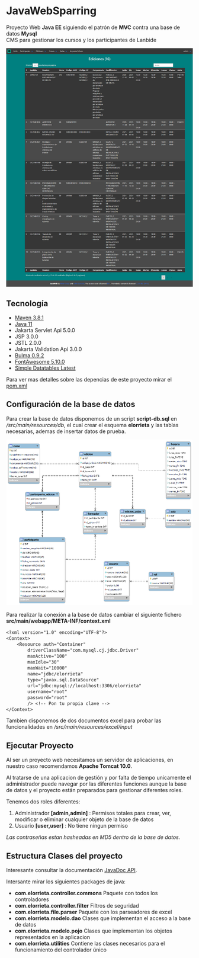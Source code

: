 # JavaWebSparring
Proyecto Web **Java EE** siguiendo el patrón de **MVC** contra una base de datos **Mysql**\
CMS para gestionar los cursos y los participantes de Lanbide

![screenshot 1]( /docs/resources/screenshot.png?raw=true)

## Tecnología
* [Maven 3.8.1](https://maven.apache.org/index.html)
* [Java 11](https://openjdk.java.net/projects/jdk/11/)
* Jakarta Servlet Api 5.0.0
* JSP 3.0.0
* JSTL 2.0.0
* Jakarta Validation Api 3.0.0
* [Bulma 0.9.2](https://bulma.io/)
* [FontAwesome 5.10.0](https://fontawesome.com/)
* [Simple Datatables Latest](https://github.com/fiduswriter/Simple-DataTables)

Para ver mas detalles sobre las depencias de este proyecto mirar el [pom.xml](https://github.com/elorrieta-errekamari-institutua/JavaWebSparring/blob/master/pom.xml)

## Configuración de la base de datos

Para crear la base de datos disponemos de un script **script-db.sql** en */src/main/resources/db*, el cual crear el esquema **elorrieta** y las tablas necesarias, ademas de insertar datos de prueba.

![esquemaDB]( /docs/resources/esquemaDB.png?raw=true)

Para realizar la conexión a la base de datos cambiar el siguiente fichero **src/main/webapp/META-INF/context.xml**

```
<?xml version="1.0" encoding="UTF-8"?>
<Context>
	<Resource auth="Container" 
	    driverClassName="com.mysql.cj.jdbc.Driver"
		maxActive="100" 
		maxIdle="30" 
		maxWait="10000" 
		name="jdbc/elorrieta"	 
		type="javax.sql.DataSource"
		url="jdbc:mysql://localhost:3306/elorrieta" 
		username="root"
		password="root" 
		/> <!-- Pon tu propia clave -->
</Context>	
```

Tambien disponemos de dos documentos excel para probar las funcionalidades en */src/main/resources/excel/input*

## Ejecutar Proyecto

Al ser un proyecto web necesitamos un servidor de aplicaciones, en nuestro caso recomendamos **Apache Tomcat 10.0**.

Al tratarse de una aplicacion de gestión y por falta de tiempo unicamente el administrador puede navegar por las diferentes funciones aunque la base de datos y el proyecto están preparados para gestionar diferentes roles.

Tenemos dos roles diferentes:

1. Administrador   **[admin,admin]** : Permisos totales para crear, ver, modificar o eliminar cualquier objeto de la base de datos
2. Usuario **[user,user]** : No tiene ningun permiso

*Las contraseñas estan hasheadas en MD5 dentro de la base de datos.*

## Estructura Clases del proyecto

Interesante consultar la documentación [JavaDoc API](https://elorrieta-errekamari-institutua.github.io/JavaWebSparring/).

Intersante mirar los siguientes packages de java:

* **com.elorrieta.controller.commons** Paquete con todos los controladores
* **com.elorrieta.controller.filter** Filtros de seguridad
* **com.elorrieta.file.parser**	Paquete con los parseadores de excel
* **com.elorrieta.modelo.dao** Clases que implementan el acceso a la base de datos
* **com.elorrieta.modelo.pojo** Clases que implementan los objetos representados en la aplicacion
* **com.elorrieta.utilities** Contiene las clases necesarios para el funcionamiento del controlador único

